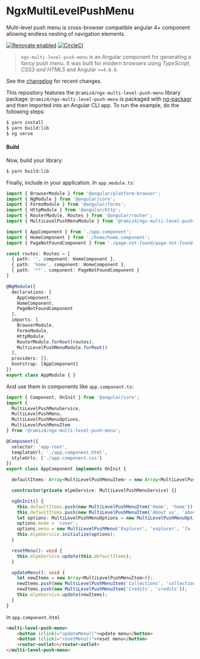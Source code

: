 # NgxMultiLevelPushMenu

Multi-level push menu is cross-browser compatible angular 4+ component allowing endless nesting of navigation elements.

[![Renovate enabled](https://img.shields.io/badge/renovate-enabled-brightgreen.svg?style=flat-square)](https://renovateapp.com/)
[![CircleCI](https://img.shields.io/circleci/project/github/dherges/ng-packaged/master.svg?style=flat-square&label=Circle%20CI)](https://circleci.com/gh/dherges/ng-packaged)


> `ngx-multi-level-push-menu` is an Angular component for generating a fancy push menu. It was built for modern browsers using _TypeScript, CSS3 and HTML5_ and Angular `>=4.0.0`.

See the [changelog](https://github.com/ramiz4/ngx-multi-level-push-menu/releases) for recent changes.

This repository features the `@ramiz4/ngx-multi-level-push-menu` library package: `@ramiz4/ngx-multi-level-push-menu` is packaged with [ng-packagr](https://github.com/dherges/ng-packagr) and then imported into an Angular CLI app.
To run the example, do the following steps:

```bash
$ yarn install
$ yarn build:lib
$ ng serve
```


#### Build

Now, build your library:

```bash
$ yarn build:lib
```


Finally, include in your application.
In `app.module.ts`:

```ts
import { BrowserModule } from '@angular/platform-browser';
import { NgModule } from '@angular/core';
import { FormsModule } from '@angular/forms';
import { HttpModule } from '@angular/http';
import { RouterModule, Routes } from '@angular/router';
import { MultiLevelPushMenuModule } from '@ramiz4/ngx-multi-level-push-menu';

import { AppComponent } from './app.component';
import { HomeComponent } from './home/home.component';
import { PageNotFoundComponent } from './page-not-found/page-not-found.component';

const routes: Routes = [
  { path: '', component: HomeComponent },
  { path: 'home', component: HomeComponent },
  { path: '**', component: PageNotFoundComponent }
]

@NgModule({
  declarations: [
    AppComponent,
    HomeComponent,
    PageNotFoundComponent
  ],
  imports: [
    BrowserModule,
    FormsModule,
    HttpModule,
    RouterModule.forRoot(routes),
    MultiLevelPushMenuModule.forRoot()
  ],
  providers: [],
  bootstrap: [AppComponent]
})
export class AppModule { }
```

And use them in components like `app.component.ts`:

```ts
import { Component, OnInit } from '@angular/core';
import { 
  MultiLevelPushMenuService, 
  MultiLevelPushMenu, 
  MultiLevelPushMenuOptions, 
  MultiLevelPushMenuItem 
} from '@ramiz4/ngx-multi-level-push-menu';

@Component({
  selector: 'app-root',
  templateUrl: './app.component.html',
  styleUrls: ['./app.component.css']
})
export class AppComponent implements OnInit {

  defaultItems: Array<MultiLevelPushMenuItem> = new Array<MultiLevelPushMenuItem>();

  constructor(private mlpmService: MultiLevelPushMenuService) {}

  ngOnInit() {
    this.defaultItems.push(new MultiLevelPushMenuItem('Home', 'home'));
    this.defaultItems.push(new MultiLevelPushMenuItem('About us', 'about-us'));
    let options: MultiLevelPushMenuOptions = new MultiLevelPushMenuOptions();
    options.mode = 'cover';
    options.menu = new MultiLevelPushMenu('Explorer', 'explorer', 'fa fa-reorder', this.defaultItems);
    this.mlpmService.initialize(options);
  }

  resetMenu(): void {
    this.mlpmService.update(this.defaultItems);
  }

  updateMenu(): void {
    let newItems = new Array<MultiLevelPushMenuItem>();
    newItems.push(new MultiLevelPushMenuItem('Collections', 'collections'));
    newItems.push(new MultiLevelPushMenuItem('Credits', 'credits'));
    this.mlpmService.update(newItems);
  }
}
```

in `app.component.html`
```html
<multi-level-push-menu>
    <button (click)="updateMenu()">update menu</button>
    <button (click)="resetMenu()">reset menu</button>
    <router-outlet></router-outlet>
</multi-level-push-menu>
```